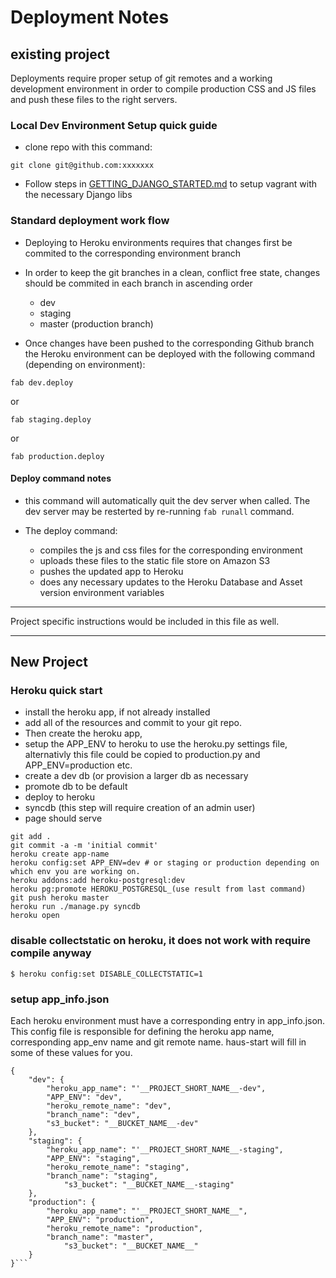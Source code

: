 # Deployment Notes

## existing project

Deployments require proper setup of git remotes and a working development environment in order to compile production CSS and JS files and push these files to the right servers.

### Local Dev Environment Setup quick guide
- clone repo with this command:
```
git clone git@github.com:xxxxxxx
```

- Follow steps in [GETTING_DJANGO_STARTED.md](GETTING_DJANGO_STARTED.md) to setup vagrant with the necessary Django libs

### Standard deployment work flow
- Deploying to Heroku environments requires that changes first be commited to the corresponding environment branch

- In order to keep the git branches in a clean, conflict free state,  changes should be commited in each branch in ascending order
  - dev
  - staging
  - master (production branch)

- Once changes have been pushed to the corresponding Github branch the Heroku environment can be deployed with the following command (depending on environment):
```
fab dev.deploy
```
or
```
fab staging.deploy
```
or
```
fab production.deploy
```
#### Deploy command notes
- this command will automatically quit the dev server when called.  The dev server may be resterted by re-running `fab runall` command.

- The deploy command: 
  - compiles the js and css files for the corresponding environment
  - uploads these files to the static file store on Amazon S3
  - pushes the updated app to Heroku
  - does any necessary updates to the Heroku Database and Asset version environment variables

-----

Project specific instructions would be included in this file as well.

-----
## New Project

### Heroku quick start
- install the heroku app, if not already installed
- add all of the resources and commit to your git repo.  
- Then create the heroku app, 
- setup the APP_ENV to heroku to use the heroku.py settings file, alternativly this file could be copied to production.py and APP_ENV=production etc.
- create a dev db (or provision a larger db as necessary
- promote db to be default
- deploy to heroku
- syncdb (this step will require creation of an admin user)
- page should serve



```
git add .
git commit -a -m 'initial commit'
heroku create app-name
heroku config:set APP_ENV=dev # or staging or production depending on which env you are working on.
heroku addons:add heroku-postgresql:dev
heroku pg:promote HEROKU_POSTGRESQL_(use result from last command)
git push heroku master
heroku run ./manage.py syncdb
heroku open
```


### disable collectstatic on heroku, it does not work with require compile anyway
```
$ heroku config:set DISABLE_COLLECTSTATIC=1
```

### setup app_info.json
Each heroku environment must have a corresponding entry in app_info.json.  This config file is responsible for defining the heroku app name, corresponding app_env name and git remote name.  haus-start will fill in some of these values for you.

```
{
	"dev": {
		"heroku_app_name": "'__PROJECT_SHORT_NAME__-dev",
		"APP_ENV": "dev",
		"heroku_remote_name": "dev",
		"branch_name": "dev",
		"s3_bucket": "__BUCKET_NAME__-dev"
	},
	"staging": {
		"heroku_app_name": "'__PROJECT_SHORT_NAME__-staging",
		"APP_ENV": "staging",
		"heroku_remote_name": "staging",
		"branch_name": "staging",
        	"s3_bucket": "__BUCKET_NAME__-staging"
	},
	"production": {
		"heroku_app_name": "'__PROJECT_SHORT_NAME__",
		"APP_ENV": "production",
		"heroku_remote_name": "production",
		"branch_name": "master",
        	"s3_bucket": "__BUCKET_NAME__"
	}
}```

